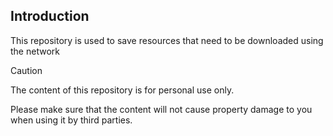 ## Introduction

This repository is used to save resources that need to be downloaded using the network

> [!CAUTION]
>
> The content of this repository is for personal use only.
>
> Please make sure that the content will not cause property damage to you when using it by third parties.
